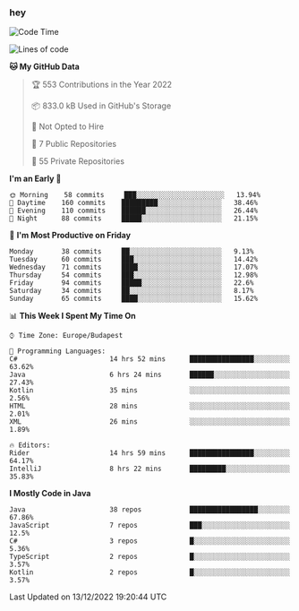 ### hey

<!--START_SECTION:waka-->
![Code Time](http://img.shields.io/badge/Code%20Time-869%20hrs%2021%20mins-blue)

![Lines of code](https://img.shields.io/badge/From%20Hello%20World%20I%27ve%20Written-650%20Thousand%20lines%20of%20code-blue)

**🐱 My GitHub Data** 

> 🏆 553 Contributions in the Year 2022
 > 
> 📦 833.0 kB Used in GitHub's Storage 
 > 
> 🚫 Not Opted to Hire
 > 
> 📜 7 Public Repositories 
 > 
> 🔑 55 Private Repositories  
 > 
**I'm an Early 🐤** 

```text
🌞 Morning    58 commits     ███░░░░░░░░░░░░░░░░░░░░░░   13.94% 
🌆 Daytime    160 commits    █████████░░░░░░░░░░░░░░░░   38.46% 
🌃 Evening    110 commits    ██████░░░░░░░░░░░░░░░░░░░   26.44% 
🌙 Night      88 commits     █████░░░░░░░░░░░░░░░░░░░░   21.15%

```
📅 **I'm Most Productive on Friday** 

```text
Monday       38 commits     ██░░░░░░░░░░░░░░░░░░░░░░░   9.13% 
Tuesday      60 commits     ███░░░░░░░░░░░░░░░░░░░░░░   14.42% 
Wednesday    71 commits     ████░░░░░░░░░░░░░░░░░░░░░   17.07% 
Thursday     54 commits     ███░░░░░░░░░░░░░░░░░░░░░░   12.98% 
Friday       94 commits     █████░░░░░░░░░░░░░░░░░░░░   22.6% 
Saturday     34 commits     ██░░░░░░░░░░░░░░░░░░░░░░░   8.17% 
Sunday       65 commits     ████░░░░░░░░░░░░░░░░░░░░░   15.62%

```


📊 **This Week I Spent My Time On** 

```text
⌚︎ Time Zone: Europe/Budapest

💬 Programming Languages: 
C#                       14 hrs 52 mins      ████████████████░░░░░░░░░   63.62% 
Java                     6 hrs 24 mins       ██████░░░░░░░░░░░░░░░░░░░   27.43% 
Kotlin                   35 mins             ░░░░░░░░░░░░░░░░░░░░░░░░░   2.56% 
HTML                     28 mins             ░░░░░░░░░░░░░░░░░░░░░░░░░   2.01% 
XML                      26 mins             ░░░░░░░░░░░░░░░░░░░░░░░░░   1.89%

🔥 Editors: 
Rider                    14 hrs 59 mins      ████████████████░░░░░░░░░   64.17% 
IntelliJ                 8 hrs 22 mins       █████████░░░░░░░░░░░░░░░░   35.83%

```

**I Mostly Code in Java** 

```text
Java                     38 repos            █████████████████░░░░░░░░   67.86% 
JavaScript               7 repos             ███░░░░░░░░░░░░░░░░░░░░░░   12.5% 
C#                       3 repos             █░░░░░░░░░░░░░░░░░░░░░░░░   5.36% 
TypeScript               2 repos             █░░░░░░░░░░░░░░░░░░░░░░░░   3.57% 
Kotlin                   2 repos             █░░░░░░░░░░░░░░░░░░░░░░░░   3.57%

```



 Last Updated on 13/12/2022 19:20:44 UTC
<!--END_SECTION:waka-->
